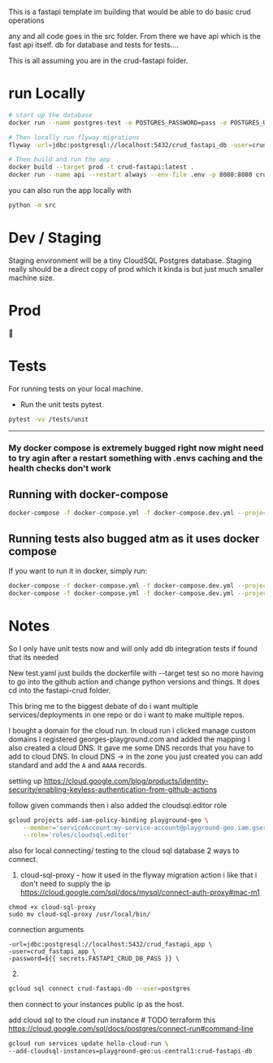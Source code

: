 This is a fastapi template im building that would be able to do basic crud operations

any and all code goes in the src folder. From there we have api which is the fast api itself. db for database and tests for tests....

This is all assuming you are in the crud-fastapi folder.


# run Locally
```sh
# start up the database
docker run --name postgres-test -e POSTGRES_PASSWORD=pass -e POSTGRES_USER=crud_fastapi_app -e POSTGRES_DB=crud_fastapi_db -p 5432:5432 -d postgres:15.3

# Then locally run flyway migrations
flyway -url=jdbc:postgresql://localhost:5432/crud_fastapi_db -user=crud_fastapi_app -password=pass -locations=filesystem:/Users/georgemazzeo/Code/georges-playground/crud-fastapi/migrations migrate

# Then build and run the app
docker build --target prod -t crud-fastapi:latest .
docker run --name api --restart always --env-file .env -p 8080:8080 crud-fastapi:latest
```

you can also run the app locally with
```sh
python -m src
```

# Dev / Staging
Staging environment will be a tiny CloudSQL Postgres database. Staging really should be a direct copy of prod which it kinda is but just much smaller machine size.

# Prod
:shrug:


# Tests
For running tests on your local machine.
- Run the unit tests pytest.
```sh
pytest -vv /tests/unit
```

---
### My docker compose is extremely bugged right now might need to try agin after a restart something with .envs caching and the health checks don't work

## Running with docker-compose
```bash
docker-compose -f docker-compose.yml -f docker-compose.dev.yml --project-directory . up --build
```

## Running tests also bugged atm as it uses docker compose

If you want to run it in docker, simply run:

```bash
docker-compose -f docker-compose.yml -f docker-compose.dev.yml --project-directory . run --build --rm api pytest -vv .
docker-compose -f docker-compose.yml -f docker-compose.dev.yml --project-directory . down
```


# Notes
So I only have unit tests now and will only add db integration tests if found that its needed

New test.yaml just builds the dockerfile with --target test so no more having to go into the github action and change python versions and things. It does cd into the fastapi-crud folder.

This bring me to the biggest debate of do i want multiple services/deployments in one repo or do i want to make multiple repos.


I bought a domain for the cloud run.
In cloud run i clicked manage custom domains I registered georges-playground.com and added the mapping I also created a cloud DNS. It gave me some DNS records that you have to add to cloud DNS. In cloud DNS -> in the zone you just created you can add standard and add the `A` and `AAAA` records.

setting up https://cloud.google.com/blog/products/identity-security/enabling-keyless-authentication-from-github-actions

follow given commands then i also added the cloudsql.editor role
```sh
gcloud projects add-iam-policy-binding playground-geo \
    --member='serviceAccount:my-service-account@playground-geo.iam.gserviceaccount.com' \
    --role='roles/cloudsql.editor'
```

also for local connecting/ testing to the cloud sql database
2 ways to connect.
1) cloud-sql-proxy - how it used in the flyway migration action i like that i don't need to supply the ip
https://cloud.google.com/sql/docs/mysql/connect-auth-proxy#mac-m1
```
chmod +x cloud-sql-proxy
sudo mv cloud-sql-proxy /usr/local/bin/
```
connection arguments
```
-url=jdbc:postgresql://localhost:5432/crud_fastapi_app \
-user=crud_fastapi_app \
-password=${{ secrets.FASTAPI_CRUD_DB_PASS }} \
```

2)
```sh
gcloud sql connect crud-fastapi-db --user=postgres
```
then connect to your instances public ip as the host.


add cloud sql to the cloud run instance # TODO terraform this
https://cloud.google.com/sql/docs/postgres/connect-run#command-line
```sh
gcloud run services update hello-cloud-run \
--add-cloudsql-instances=playground-geo:us-central1:crud-fastapi-db
```
